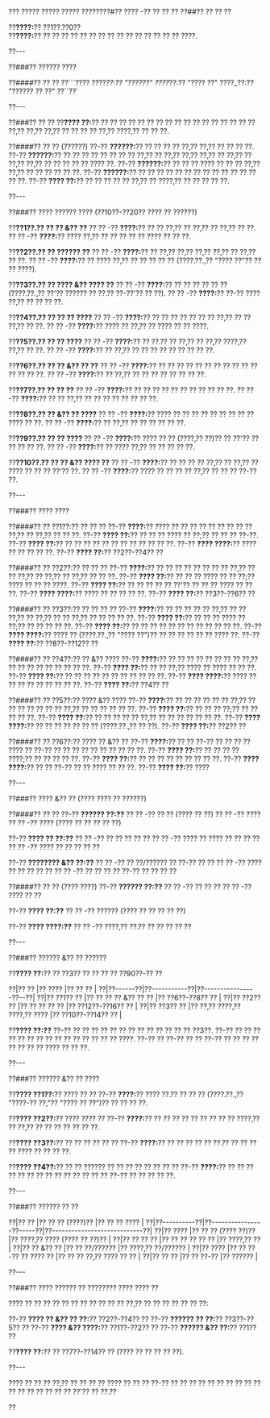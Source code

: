 ??? ????? ????? ????? ????????#?? ???? -?? ?? ?? ??
??##?? ?? ?? ??

??**????:**?? ??1??.??0??  
??**????:**?? ?? ?? ?? ?? ?? ?? ?? ?? ?? ?? ?? ?? ?? ?? ?? ????.

??---

??###?? ?????? ????

??####?? ?? ??
??```????
????_??:?? "??????"
????_??:?? "???? ??"
????_??:?? "?????? ?? ??"
??``??`

??---

??###?? ?? ??
??**???? ??:**?? ?? ?? ?? ?? ?? ?? ?? ?? ?? ?? ?? ?? ?? ?? ?? ?? ?? ??,?? ??,?? ??,?? ?? ?? ?? ?? ??,?? ????,?? ?? ?? ??.

??####?? ?? ?? (??????)
??-?? **??????:**?? ?? ?? ?? ?? ??,?? ??,?? ?? ?? ?? ??.
??-?? **??????:**?? ?? ?? ?? ?? ?? ?? ?? ?? ??,?? ?? ??,?? ??,?? ??,?? ?? ??,?? ?? ??,?? ??,?? ?? ?? ?? ?? ?? ???? ??.
??-?? **??????:**?? ?? ?? ?? ???? ?? ?? ?? ??,?? ??,?? ?? ?? ?? ?? ?? ??.
??-?? **??????:**?? ?? ?? ?? ?? ?? ?? ?? ?? ?? ?? ?? ?? ?? ?? ??.
??-?? **???? ??:**?? ?? ?? ?? ?? ?? ??,?? ?? ????,?? ?? ?? ?? ?? ??.

??---

??###?? ???? ?????? ???? (??10??-??20?? ???? ?? ??????)

??**??1??.?? ?? ?? &?? ??**
??  ?? -?? **????:**?? ?? ?? ??,?? ?? ??,?? ?? ??,?? ?? ??.
??  ?? -?? **????:**?? ???? ??,?? ?? ?? ?? ?? ?? ???? ?? ?? ??.

??**??2??.?? ?? ?????? ??**
??  ?? -?? **????:**?? ?? ??,?? ??,?? ??,?? ??,?? ?? ??,?? ?? ??.
??  ?? -?? **????:**?? ?? ???? ??,?? ?? ?? ?? ?? ?? (????.??.,?? "???? ??"?? ?? ?? ????).

??**??3??.?? ?? ???? &?? ???? ??**
??  ?? -?? **????:**?? ?? ?? ?? ?? ?? ?? (????.??.,?? ??'?? ?????? ?? ??.?? ??-??'?? ?? ??).
??  ?? -?? **????:**?? ??-?? ???? ??,?? ?? ?? ?? ??.

??**??4??.?? ?? ?? ?? ????**
??  ?? -?? **????:**?? ?? ?? ?? ?? ?? ?? ?? ??,?? ?? ?? ??,?? ?? ??.
??  ?? -?? **????:**?? ???? ?? ??,?? ?? ???? ?? ?? ????.

??**??5??.?? ?? ?? ????**
??  ?? -?? **????:**?? ?? ??.?? ?? ??,?? ?? ??,?? ????,?? ??,?? ?? ??.
??  ?? -?? **????:**?? ?? ??,?? ?? ?? ?? ?? ?? ?? ?? ?? ??.

??**??6??.?? ?? ?? &?? ?? ??**
??  ?? -?? **????:**?? ?? ?? ?? ?? ?? ?? ?? ?? ?? ?? ?? ?? ?? ?? ??.
??  ?? -?? **????:**?? ?? ??,?? ?? ?? ?? ?? ?? ?? ?? ??.

??**??7??.?? ?? ?? ??**
??  ?? -?? **????:**?? ?? ?? ?? ?? ?? ?? ?? ?? ?? ?? ??.
??  ?? -?? **????:**?? ?? ?? ??,?? ?? ?? ?? ?? ?? ?? ?? ??.

??**??8??.?? ?? &?? ?? ????**
??  ?? -?? **????:**?? ???? ?? ?? ?? ?? ?? ?? ?? ?? ?? ???? ?? ??.
??  ?? -?? **????:**?? ?? ??,?? ?? ?? ?? ?? ?? ??.

??**??9??.?? ?? ?? ????**
??  ?? -?? **????:**?? ???? ?? ?? (????,?? ??)?? ?? ??'?? ?? ?? ?? ?? ??.
??  ?? -?? **????:**?? ?? ???? ??,?? ?? ?? ?? ?? ??.

??**??10??.?? ?? ?? &?? ???? ??**
??   ?? -?? **????:**?? ?? ?? ?? ?? ??,?? ?? ??,?? ?? ???? ?? ?? ?? ??'?? ??.
??   ?? -?? **????:**?? ???? ?? ?? ?? ?? ??,?? ?? ?? ?? ??-?? ??.

??---

??###?? ???? ????

??####?? ?? ??1??:?? ?? ?? ??
??-?? **????:**?? ???? ?? ?? ?? ?? ?? ?? ?? ?? ?? ??,?? ?? ??,?? ?? ?? ??.
??-?? **???? ??:**?? ?? ?? ?? ???? ?? ??;?? ?? ?? ?? ??-??.
??-?? **???? ??:**?? ?? ?? ?? ?? ?? ?? ?? ?? ?? ?? ?? ??.
??-?? **???? ????:**?? ???? ?? ?? ?? ?? ??.
??-?? **???? ??:**?? ??2??-??4?? ??

??####?? ?? ??2??:?? ?? ?? ??
??-?? **????:**?? ?? ?? ?? ?? ?? ?? ?? ?? ??,?? ?? ?? ??,?? ?? ??,?? ?? ??,?? ?? ?? ??.
??-?? **???? ??:**?? ?? ?? ?? ???? ?? ?? ??;?? ???? ?? ?? ?? ????.
??-?? **???? ??:**?? ?? ?? ?? ?? ?? ??'?? ?? ?? ?? ???? ?? ?? ??.
??-?? **???? ????:**?? ???? ?? ?? ?? ?? ??.
??-?? **???? ??:**?? ??3??-??6?? ??

??####?? ?? ??3??:?? ?? ?? ?? ??
??-?? **????:**?? ?? ?? ?? ?? ?? ??,?? ?? ?? ??,?? ?? ??,?? ?? ?? ??,?? ?? ?? ?? ?? ??.
??-?? **???? ??:**?? ?? ?? ?? ???? ?? ??;?? ?? ?? ?? ?? ??.
??-?? **???? ??:**?? ?? ?? ?? ?? ?? ?? ?? ?? ?? ?? ?? ??.
??-?? **???? ????:**?? ???? ?? (????.??.,?? "???? ??")?? ?? ?? ?? ?? ?? ?? ???? ??.
??-?? **???? ??:**?? ??8??-??12?? ??

??####?? ?? ??4??:?? ?? &?? ????
??-?? **????:**?? ?? ?? ?? ?? ?? ?? ?? ?? ??,?? ?? ?? ?? ?? ?? ?? ?? ?? ??.
??-?? **???? ??:**?? ?? ?? ??;?? ???? ?? ???? ?? ?? ??.
??-?? **???? ??:**?? ?? ?? ?? ?? ?? ?? ?? ?? ?? ?? ??.
??-?? **???? ????:**?? ???? ?? ?? ?? ?? ?? ?? ?? ?? ??.
??-?? **???? ??:**?? ??4?? ??

??####?? ?? ??5??:?? ???? &?? ????
??-?? **????:**?? ?? ?? ?? ?? ?? ?? ??,?? ?? ?? ?? ?? ?? ?? ?? ??,?? ?? ?? ?? ?? ?? ??.
??-?? **???? ??:**?? ?? ?? ?? ??;?? ?? ?? ?? ?? ??.
??-?? **???? ??:**?? ?? ?? ?? ?? ?? ??,?? ?? ?? ?? ?? ?? ?? ??.
??-?? **???? ????:**?? ?? ?? ?? ?? ?? ?? ?? (????.??.,?? ?? ??).
??-?? **???? ??:**?? ??2?? ??

??####?? ?? ??6??:?? ???? ?? &?? ??
??-?? **????:**?? ?? ?? ??-?? ?? ?? ?? ?? ???? ?? ??-?? ?? ?? ?? ?? ?? ?? ?? ?? ?? ??.
??-?? **???? ??:**?? ?? ?? ?? ?? ????;?? ?? ?? ?? ?? ??.
??-?? **???? ??:**?? ?? ?? ?? ?? ?? ?? ?? ?? ??.
??-?? **???? ????:**?? ?? ?? ??-?? ?? ?? ???? ?? ?? ??.
??-?? **???? ??:**?? ????

??---

??###?? ???? &?? ?? (???? ???? ?? ??????)

??####?? ?? ??
??-?? **?????? ??:??**
?? ?? -?? ?? ?? (???? ?? ??)
?? ?? -?? ????
?? ?? -?? ???? (???? ?? ?? ?? ?? ??)

??-?? **???? ?? ??:??**
?? ?? -?? ?? ?? ?? ?? ??
?? ?? -?? ???? ?? ???? ?? ?? ?? ??
?? ?? -?? ???? ?? ?? ?? ?? ??

??-?? **???????? &?? ??:??**
?? ?? -?? ?? ??/?????? ?? ??-?? ?? ??
?? ?? -?? ???? ?? ?? ?? ?? ??
?? ?? -?? ?? ?? ?? ?? ??-?? ?? ?? ?? ??

??####?? ?? ?? (???? ????)
??-?? **?????? ??:??**
?? ?? -?? ?? ?? ??
?? ?? -?? ???? ?? ??

??-?? **???? ??:??**
?? ?? -?? ?????? (???? ?? ?? ?? ?? ??)

??-?? **???? ????:??**
?? ?? -?? ????,?? ??.?? ?? ?? ?? ?? ??

??---

??###?? ?????? &?? ?? ??????

??**???? ??:**?? ?? ??3?? ?? ?? ?? ?? ??90??-?? ??

??|?? ?? |?? ???? |?? ?? ?? |
??|??------??|??-----------??|??----------------??--??|
??|?? ??1??   ?? |?? ?? ?? ?? &?? ?? ?? |?? ??6??-??8?? ?? |
??|?? ??2??   ?? |?? ?? ?? ?? ?? |?? ??12??-??16?? ?? |
??|?? ??3??   ?? |?? ??,?? ????,?? ????,?? ???? |?? ??10??-??14?? ?? |

??**???? ??:??**
??-?? ?? ?? ?? ?? ?? ?? ?? ?? ?? ?? ?? ?? ?? ??3??.
??-?? ?? ?? ?? ?? ?? ?? ?? ?? ?? ?? ?? ?? ?? ?? ?? ????.
??-?? ?? ??-?? ?? ?? ??-?? ?? ?? ?? ?? ?? ?? ?? ?? ???? ?? ?? ??.

??---

??###?? ?????? &?? ?? ????

??**???? ??1??:**?? ???? ?? ??
??-?? **????:**?? ???? ??.?? ?? ?? ?? (????.??.,?? "????-?? ??,"?? "???? ?? ??")?? ?? ?? ?? ??.

??**???? ??2??:**?? ???? ???? ??
??-?? **????:**?? ?? ?? ?? ?? ?? ?? ?? ?? ?? ????,?? ?? ??,?? ?? ?? ?? ?? ?? ?? ??.

??**???? ??3??:**?? ?? ?? ?? ?? ?? ??
??-?? **????:**?? ?? ?? ?? ?? ?? ??.?? ?? ?? ?? ?? ???? ?? ?? ?? ??.

??**???? ??4??:**?? ?? ?? ?????? ?? ?? ?? ?? ?? ?? ?? ??
??-?? **????:**?? ?? ?? ?? ?? ?? ?? ?? ?? ?? ?? ?? ?? ?? ?? ??-?? ?? ?? ?? ?? ??.

??---

??###?? ?????? ?? ??

??|?? ?? |?? ?? ?? (????)?? |?? ?? ?? ???? |
??|??----------??|??----------------??-----??|??----------------------------??|
??|?? ???? |?? ?? ?? (???? ??)?? |?? ????,?? ???? (???? ?? ??)?? |
??|?? ?? ?? ?? |?? ?? ?? ?? ?? ?? |?? ????,?? ?? |
??|?? ?? &?? ?? |?? ?? ??/?????? |?? ????,?? ??/?????? |
??|?? ???? |?? ?? ??-?? ?? ???? ?? |?? ?? ?? ??,?? ???? ?? ?? |
??|?? ?? ?? |?? ?? ??-?? |?? ?????? |

??---

??###?? ???? ?????? ?? ???????? ???? ???? ??

???? ?? ?? ?? ?? ?? ?? ?? ?? ?? ?? ?? ??,?? ?? ?? ?? ?? ?? ?? ??:

??-?? **???? ?? &?? ?? ??:**?? ??2??-??4?? ??
??-?? **?????? ?? ??:**?? ??3??-??5?? ??
??-?? **???? &?? ????:**?? ??1??-??2?? ??
??-?? **?????? &?? ??:**?? ??1?? ??

??**???? ??:**?? ?? ??7??-??14?? ?? (???? ?? ?? ?? ?? ??).

??---

???? ?? ?? ?? ??,?? ?? ?? ?? ?? ???? ?? ?? ?? ??-?? ?? ?? ?? ?? ?? ?? ?? ?? ?? ?? ?? ?? ?? ?? ?? ?? ?? ??'?? ?? ??.??

??